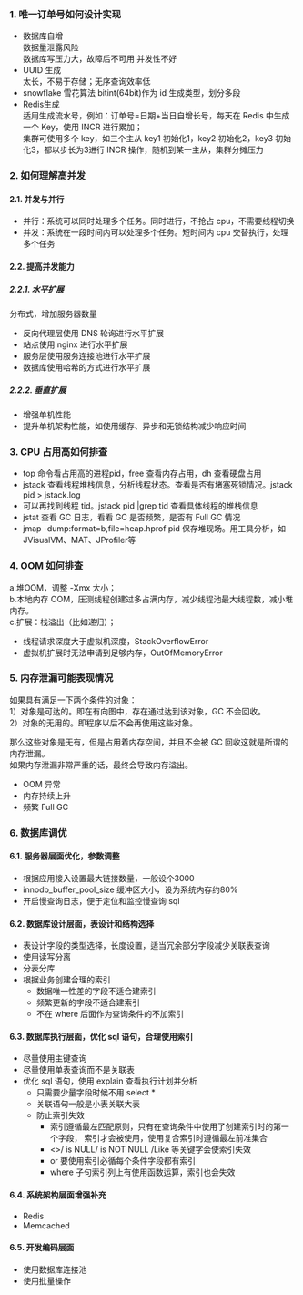 
### 1. 唯一订单号如何设计实现

- 数据库自增  
    数据量泄露风险  
    数据库写压力大，故障后不可用
    并发性不好
- UUID 生成  
    太长，不易于存储；无序查询效率低
- snowflake 雪花算法
    bitint(64bit)作为 id 生成类型，划分多段
- Redis生成  
    适用生成流水号，例如：订单号=日期+当日自增长号，每天在 Redis 中生成一个 Key，使用 INCR 进行累加；  
    集群可使用多个 key，如三个主从 key1 初始化1，key2 初始化2，key3 初始化3，都以步长为3进行 INCR 操作，随机到某一主从，集群分摊压力

### 2. 如何理解高并发

#### 2.1. 并发与并行

- 并行：系统可以同时处理多个任务。同时进行，不抢占 cpu，不需要线程切换
- 并发：系统在一段时间内可以处理多个任务。短时间内 cpu 交替执行，处理多个任务

#### 2.2. 提高并发能力

##### 2.2.1. 水平扩展

分布式，增加服务器数量  
- 反向代理层使用 DNS 轮询进行水平扩展
- 站点使用 nginx 进行水平扩展
- 服务层使用服务连接池进行水平扩展
- 数据库使用哈希的方式进行水平扩展

##### 2.2.2. 垂直扩展
- 增强单机性能
- 提升单机架构性能，如使用缓存、异步和无锁结构减少响应时间

### 3. CPU 占用高如何排查

- top 命令看占用高的进程pid，free 查看内存占用，dh 查看硬盘占用
- jstack 查看线程堆栈信息，分析线程状态。查看是否有堵塞死锁情况。jstack pid > jstack.log
- 可以再找到线程 tid。jstack pid |grep tid 查看具体线程的堆栈信息
- jstat 查看 GC 日志，看看 GC 是否频繁，是否有 Full GC 情况
- jmap -dump:format=b,file=heap.hprof pid 保存堆现场。用工具分析，如 JVisualVM、MAT、JProfiler等

### 4. OOM 如何排查

a.堆OOM，调整 -Xmx 大小；  
b.本地内存 OOM，压测线程创建过多占满内存，减少线程池最大线程数，减小堆内存。  
c.扩展：栈溢出（比如递归）；  
- 线程请求深度大于虚拟机深度，StackOverflowError
- 虚拟机扩展时无法申请到足够内存，OutOfMemoryError

### 5. 内存泄漏可能表现情况

如果具有满足一下两个条件的对象：  
1）对象是可达的。即在有向图中，存在通过达到该对象，GC 不会回收。  
2）对象的无用的。即程序以后不会再使用这些对象。  

那么这些对象是无有，但是占用着内存空间，并且不会被 GC 回收这就是所谓的内存泄漏。  
如果内存泄漏非常严重的话，最终会导致内存溢出。
- OOM 异常
- 内存持续上升
- 频繁 Full GC

### 6. 数据库调优

#### 6.1. 服务器层面优化，参数调整

- 根据应用接入设置最大链接数量，一般设个3000
- innodb_buffer_pool_size 缓冲区大小，设为系统内存约80%
- 开启慢查询日志，便于定位和监控慢查询 sql

#### 6.2. 数据库设计层面，表设计和结构选择

- 表设计字段的类型选择，长度设置，适当冗余部分字段减少关联表查询
- 使用读写分离
- 分表分库
- 根据业务创建合理的索引
    - 数据唯一性差的字段不适合建索引
    - 频繁更新的字段不适合建索引
    - 不在 where 后面作为查询条件的不加索引

#### 6.3. 数据库执行层面，优化 sql 语句，合理使用索引

- 尽量使用主键查询
- 尽量使用单表查询而不是关联表
- 优化 sql 语句，使用 explain 查看执行计划并分析
    - 只需要少量字段时候不用 select *
    - 关联语句一般是小表关联大表
    - 防止索引失效
        - 索引遵循最左匹配原则，只有在查询条件中使用了创建索引时的第一个字段，
        索引才会被使用，使用复合索引时遵循最左前准集合
        - <>/ is NULL/ is NOT NULL /Like 等关键字会使索引失效
        - or 要使用索引必循每个条件字段都有索引
        - where 子句索引列上有使用函数运算，索引也会失效

#### 6.4. 系统架构层面增强补充

- Redis
- Memcached

#### 6.5. 开发编码层面

- 使用数据库连接池
- 使用批量操作